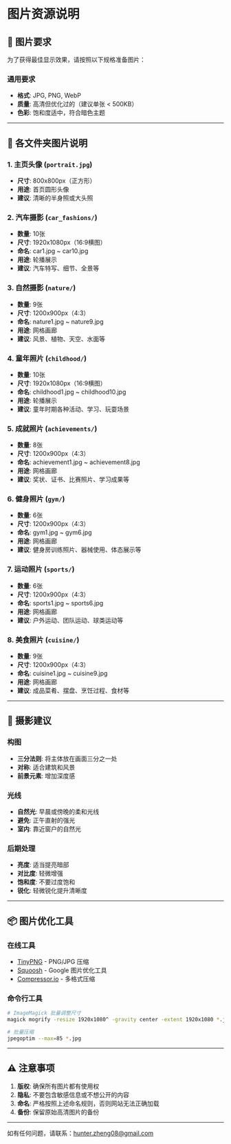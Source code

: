 # 图片资源说明

## 📸 图片要求

为了获得最佳显示效果，请按照以下规格准备图片：

### 通用要求
- **格式**: JPG, PNG, WebP
- **质量**: 高清但优化过的（建议单张 < 500KB）
- **色彩**: 饱和度适中，符合暗色主题

---

## 📁 各文件夹图片说明

### 1. 主页头像 (`portrait.jpg`)
- **尺寸**: 800x800px（正方形）
- **用途**: 首页圆形头像
- **建议**: 清晰的半身照或大头照

### 2. 汽车摄影 (`car_fashions/`)
- **数量**: 10张
- **尺寸**: 1920x1080px（16:9横图）
- **命名**: car1.jpg ~ car10.jpg
- **用途**: 轮播展示
- **建议**: 汽车特写、细节、全景等

### 3. 自然摄影 (`nature/`)
- **数量**: 9张
- **尺寸**: 1200x900px（4:3）
- **命名**: nature1.jpg ~ nature9.jpg
- **用途**: 网格画廊
- **建议**: 风景、植物、天空、水面等

### 4. 童年照片 (`childhood/`)
- **数量**: 10张
- **尺寸**: 1920x1080px（16:9横图）
- **命名**: childhood1.jpg ~ childhood10.jpg
- **用途**: 轮播展示
- **建议**: 童年时期各种活动、学习、玩耍场景

### 5. 成就照片 (`achievements/`)
- **数量**: 8张
- **尺寸**: 1200x900px（4:3）
- **命名**: achievement1.jpg ~ achievement8.jpg
- **用途**: 网格画廊
- **建议**: 奖状、证书、比赛照片、学习成果等

### 6. 健身照片 (`gym/`)
- **数量**: 6张
- **尺寸**: 1200x900px（4:3）
- **命名**: gym1.jpg ~ gym6.jpg
- **用途**: 网格画廊
- **建议**: 健身房训练照片、器械使用、体态展示等

### 7. 运动照片 (`sports/`)
- **数量**: 6张
- **尺寸**: 1200x900px（4:3）
- **命名**: sports1.jpg ~ sports6.jpg
- **用途**: 网格画廊
- **建议**: 户外运动、团队运动、球类运动等

### 8. 美食照片 (`cuisine/`)
- **数量**: 9张
- **尺寸**: 1200x900px（4:3）
- **命名**: cuisine1.jpg ~ cuisine9.jpg
- **用途**: 网格画廊
- **建议**: 成品菜肴、摆盘、烹饪过程、食材等

---

## 🎨 摄影建议

### 构图
- **三分法则**: 将主体放在画面三分之一处
- **对称**: 适合建筑和风景
- **前景元素**: 增加深度感

### 光线
- **自然光**: 早晨或傍晚的柔和光线
- **避免**: 正午直射的强光
- **室内**: 靠近窗户的自然光

### 后期处理
- **亮度**: 适当提亮暗部
- **对比度**: 轻微增强
- **饱和度**: 不要过度饱和
- **锐化**: 轻微锐化提升清晰度

---

## 📦 图片优化工具

### 在线工具
- [TinyPNG](https://tinypng.com/) - PNG/JPG 压缩
- [Squoosh](https://squoosh.app/) - Google 图片优化工具
- [Compressor.io](https://compressor.io/) - 多格式压缩

### 命令行工具
```bash
# ImageMagick 批量调整尺寸
magick mogrify -resize 1920x1080^ -gravity center -extent 1920x1080 *.jpg

# 批量压缩
jpegoptim --max=85 *.jpg
```

---

## ⚠️ 注意事项

1. **版权**: 确保所有图片都有使用权
2. **隐私**: 不要包含敏感信息或不想公开的内容
3. **命名**: 严格按照上述命名规则，否则网站无法正确加载
4. **备份**: 保留原始高清图片的备份

---

如有任何问题，请联系：hunter.zheng08@gmail.com



